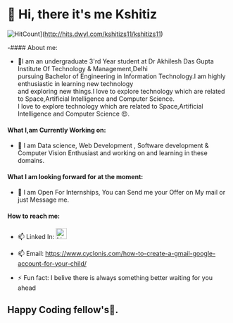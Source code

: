  # 👋 Hi, there it's me Kshitiz
 ![HitCount](http://hits.dwyl.com/kshitizs11/kshitizs11.svg)](http://hits.dwyl.com/kshitizs11/kshitizs11)


-#### About me:
 
- 🔭I am an undergraduate 3'rd Year student at Dr Akhilesh Das Gupta Institute Of Technology & Management,Delhi<br>
    pursuing Bachelor of Engineering in Information Technology.I am highly enthusiastic in learning new technology<br>
    and exploring new things.I love to explore technology which are related to Space,Artificial Intelligence and Computer Science.<br>
    I love to explore technology which are related to Space,Artificial Intelligence and Computer Science 😍.
#### What I,am Currently Working on:
- 🌱 I am Data science, Web Development , Software development & Computer Vision Enthusiast and working on and learning in these domains.

#### What I am looking forward for at the moment: 
- 👯 I am Open For Internships, You can Send me your Offer on My mail or just Message me.

#### How to reach me:

- 📫 Linked In: <a href="https://www.linkedin.com/in/kshitiz-sharma-532446181/"><img src="https://www.google.com/search?q=linke+in+images&rlz=1C1CHBD_enIN914IN914&sxsrf=ALeKk01OXqkztabB1dLWGKrimK5--RO_Dg:1602501588614&source=lnms&tbm=isch&sa=X&ved=2ahUKEwi2ncPP967sAhUz6XMBHRUQAXkQ_AUoA3oECAwQBQ&biw=1536&bih=706&dpr=1.25#imgrc=ffExIpiV1CMBZM" alt="Linked In" width="25" height="25"></a>
- 📫 Email: <a href="kshitizs545@gmail.com">https://www.cyclonis.com/how-to-create-a-gmail-google-account-for-your-child/</a>



- ⚡ Fun fact: I belive there is always something better waiting for you ahead

## Happy Coding fellow's🤩.


<!--
**kshitizs11/kshitizs11** is a ✨ _special_ ✨ repository because its `README.md` (this file) appears on your GitHub profile.

#### About me:
 
- 🔭I am an undergraduate 3'rd Year student at Dr Akhilesh Das Gupta Institute Of Technology & Management,Delhi<br>
    pursuing Bachelor of Engineering in Information Technology.I am highly enthusiastic in learning new technology<br>
    and exploring new things.I love to explore technology which are related to Space,Artificial Intelligence and Computer Science.<br>
    I love to explore technology which are related to Space,Artificial Intelligence and Computer Science 😍.
#### What I,am Currently Working on:
- 🌱 I am Data science, Web Development , Software development & Computer Vision Enthusiast and working on and learning in these domains.

#### What I am looking forward for at the moment: 
- 👯 I am Open For Internships, You can Send me your Offer on My mail or just Message me.

#### How to reach me:

- 📫 Linked In: <a href="https://www.linkedin.com/in/kshitiz-sharma-532446181/">
 <img src="https://www.google.com/imgres?imgurl=https%3A%2F%2Fcdn.pixabay.com%2Fphoto%2F2017%2F08%2F22%2F11%2F56%2Flinked-in-2668700_1280.png&imgrefurl=https%3A%2F%2Fpixabay.com%2Fillustrations%2Flinked-in-logo-company-editorial-2668700%2F&tbnid=ffExIpiV1CMBZM&vet=12ahUKEwir_cam9K7sAhWc0jgGHfIaANMQMygEegUIARDAAQ..i&docid=NnRJEF5KKT4JEM&w=1280&h=1280&q=linked%20in%20images&ved=2ahUKEwir_cam9K7sAhWc0jgGHfIaANMQMygEegUIARDAAQ" alt="Linked In:"></a>
- 📫 Email: <a href="kshitizs545@gmail.com">https://www.cyclonis.com/how-to-create-a-gmail-google-account-for-your-child/</a>



- ⚡ Fun fact: I belive there is always something better waiting for you ahead

## Happy Coding fellow's🤩.
